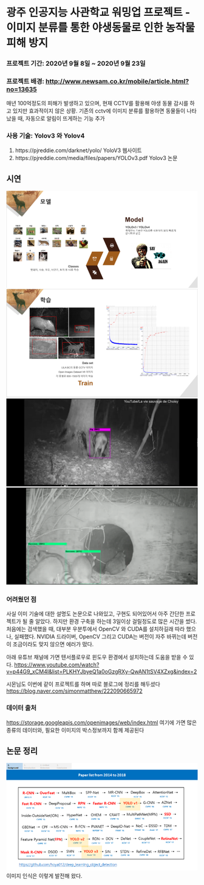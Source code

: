 # 광주 인공지능 사관학교 워밍업 프로젝트 - 이미지 분류를 통한 야생동물로 인한 농작물 피해 방지


### 프로젝트 기간: 2020년 9월 8일 ~ 2020년 9월 23일


### 프로젝트 배경: http://www.newsam.co.kr/mobile/article.html?no=13635
매년 100억정도의 피해가 발생하고 있으며, 현재 CCTV를 활용해 야생 동물 감시를 하고 있지만 효과적이지 않은 상황.
기존의 cctv에 이미지 분류를 활용하면 동물들이 나타났을 때, 자동으로 알림이 뜨게하는 기능 추가


### 사용 기술: Yolov3 와 Yolov4 
<ol>
<li>https://pjreddie.com/darknet/yolo/ YoloV3 웹사이트</li>
<li>https://pjreddie.com/media/files/papers/YOLOv3.pdf  Yolov3 논문</li>
</ol>

## 시연 
  ![ex_screenshot](./images/ppt1.PNG)
  ![ex_screenshot](./images/ppt2.PNG)
  ![ex_screenshot](./images/video1.PNG)
  ![ex_screenshot](./images/video2.PNG)


### 어려웠던 점
사실 이미 기술에 대한 설명도 논문으로 나와있고, 구현도 되어있어서 아주 간단한 프로젝트가 될 줄 알았다.
하지만 환경 구축을 하는데 3일이상 걸릴정도로 많은 시간을 썼다. 처음에는 검색했을 때, 대부분 우분투에서 OpenCV 와 CUDA를 설치하길래 따라 했으나, 실패했다. NVIDIA 드라이버, OpenCV 그리고 CUDA는 버전이 자주 바뀌는데 버전이 조금이라도 맞지 않으면 에러가 떴다. 

아래 유튜브 채널에 가면 텐서플로우로 윈도우 환경에서 설치하는데 도움을 받을 수 있다. 
https://www.youtube.com/watch?v=p44G9_xCM4I&list=PLKHYJbyeQ1a0oGzgRXy-QwAN1tSV4XZxg&index=2

시몬님도 이번에 같이 프로젝트를 하며 따로 블로그에 정리를 해두셨다
https://blog.naver.com/simonmatthew/222090665972


### 데이터 출처

https://storage.googleapis.com/openimages/web/index.html
여기에 가면 많은 종류의 데이터와, 필요한 이미지의 박스정보까지 함께 제공된다 


## 논문 정리
![ex_screenshot](./images/yolo.PNG)
이미지 인식은 이렇게 발전해 왔다. 
